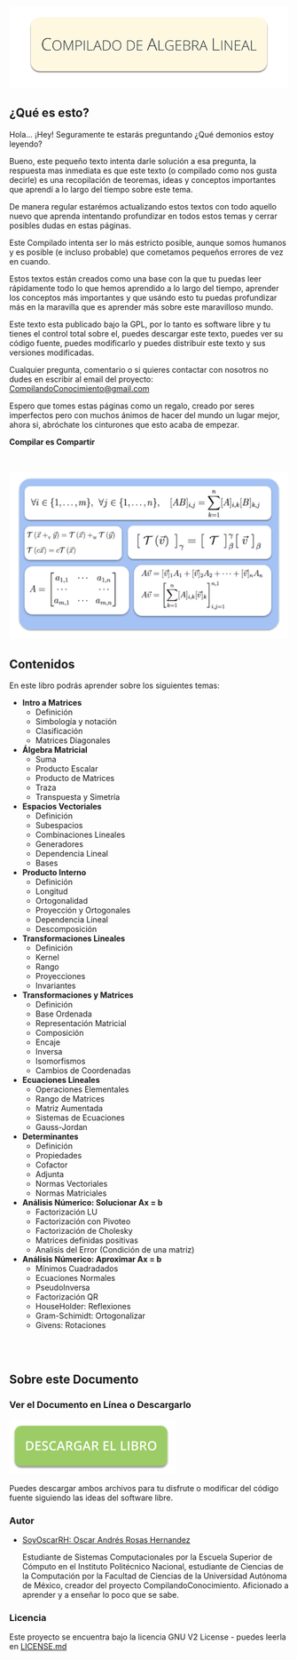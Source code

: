 ![](Graphics/Cover.png)

## ¿Qué es esto?

Hola... ¡Hey! Seguramente te estarás preguntando
    ¿Qué demonios estoy leyendo?

Bueno, este pequeño texto intenta darle solución a esa pregunta,
la respuesta mas inmediata es que este texto (o compilado como nos 
gusta decirle) es una recopilación de teoremas, ideas y conceptos
importantes que aprendí a lo largo del tiempo sobre este tema.

De manera regular estarémos actualizando estos textos con todo
aquello nuevo que aprenda intentando profundizar en todos estos
temas y cerrar posibles dudas en estas páginas.

Este Compilado intenta ser lo más estricto posible, aunque
somos humanos y es posible (e incluso probable) que cometamos
pequeños errores de vez en cuando.

Estos textos están creados como una base con la que tu puedas
leer rápidamente todo lo que hemos aprendido a lo largo del
tiempo, aprender los conceptos más importantes y que usándo
esto tu puedas profundizar más en la maravilla que es aprender
más sobre este maravilloso mundo.

Este texto esta publicado bajo la GPL, por lo tanto es software
libre y tu tienes el control total sobre el, puedes descargar
este texto, puedes ver su código fuente, puedes modificarlo y 
puedes distribuir este texto y sus versiones modificadas.

Cualquier pregunta, comentario o si quieres contactar con
nosotros no dudes en escribir al email del proyecto:
CompilandoConocimiento@gmail.com

Espero que tomes estas páginas como un regalo, creado por
seres imperfectos pero con muchos ánimos de hacer del mundo
un lugar mejor, ahora si, abróchate los cinturones que esto
acaba de empezar.

**Compilar es Compartir**

<br />

[![DownloadButton](Graphics/BookShow.png)](https://CompilandoConocimiento.github.io/LibroAlgebraLineal/LibroAlgebraLineal.pdf)

## Contenidos

En este libro podrás aprender sobre los siguientes temas:

- **Intro a Matrices**
	- Definición
	- Simbología y notación
	- Clasificación
	- Matrices Diagonales
- **Álgebra Matricial**
	- Suma
	- Producto Escalar
	- Producto de Matrices
	- Traza
	- Transpuesta y Simetría
- **Espacios Vectoriales**
	- Definición
	- Subespacios
	- Combinaciones Lineales
	- Generadores
	- Dependencia Lineal
	- Bases
- **Producto Interno**
	- Definición
	- Longitud
	- Ortogonalidad
	- Proyección y Ortogonales
	- Dependencia Lineal
	- Descomposición
- **Transformaciones Lineales**
	- Definición
	- Kernel
	- Rango 
	- Proyecciones
	- Invariantes
- **Transformaciones y Matrices**
	- Definición
	- Base Ordenada
	- Representación Matricial
	- Composición
	- Encaje
	- Inversa
	- Isomorfismos
	- Cambios de Coordenadas
- **Ecuaciones Lineales**
	- Operaciones Elementales
	- Rango de Matrices
	- Matriz Aumentada
	- Sistemas de Ecuaciones
	- Gauss-Jordan
- **Determinantes**
	- Definición
	- Propiedades
	- Cofactor
	- Adjunta
	- Normas Vectoriales
	- Normas Matriciales
- **Análisis Númerico: Solucionar Ax = b**
	- Factorización LU
	- Factorización con Pivoteo
	- Factorización de Cholesky
	- Matrices definidas positivas 
	- Analisis del Error (Condición de una matriz)
- **Análisis Númerico: Aproximar Ax = b**
	- Mínimos Cuadradados
	- Ecuaciones Normales
	- PseudoInversa
	- Factorización QR
	- HouseHolder: Reflexiones
	- Gram-Schimidt: Ortogonalizar
	- Givens: Rotaciones
	
<br><br>

## Sobre este Documento

### Ver el Documento en Línea o Descargarlo

[![DownloadButton](Graphics/DownloadButton.png)](https://compilandoconocimiento.github.io/LibroAlgebraLineal/LibroAlgebraLineal.pdf)

Puedes descargar ambos archivos para tu disfrute o modificar del código fuente siguiendo las ideas del software libre.


### Autor

* [SoyOscarRH:  Oscar Andrés Rosas Hernandez](https://SoyOscarRH.github.io) 
 
	Estudiante de Sistemas Computacionales por la Escuela Superior de Cómputo en el Instituto Politécnico Nacional,
	estudiante de Ciencias de la Computación por la Facultad de Ciencias de la Universidad Autónoma de México, creador
	del proyecto CompilandoConocimiento.
	Aficionado a aprender y a enseñar lo poco que se sabe.

### Licencia

Este proyecto se encuentra bajo la licencia  GNU V2 License - puedes leerla en [LICENSE.md](LICENSE.md)

<br><br>
